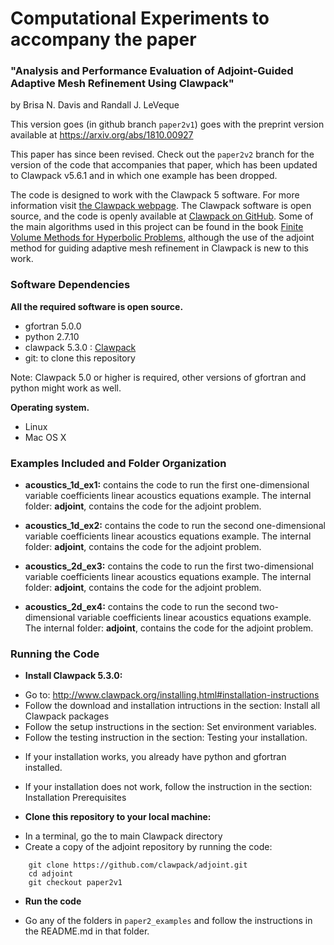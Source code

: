 
# Computational Experiments to accompany the paper

###  "Analysis and Performance Evaluation of Adjoint-Guided Adaptive Mesh Refinement Using Clawpack" 

by Brisa N. Davis and Randall J. LeVeque

This version goes (in github branch `paper2v1`) goes with the preprint version available at https://arxiv.org/abs/1810.00927

This paper has since been revised.  Check out the `paper2v2` branch for the version of the code that accompanies that paper, which has been updated to Clawpack v5.6.1 and in which one example has been dropped.

The code is designed to work with the Clawpack 5 software. For more information visit 
[the Clawpack webpage](http://www.clawpack.org/ ). 
The Clawpack software is open source, and the code is openly available at 
[Clawpack on GitHub](https://github.com/clawpack/clawpack). Some of the main algorithms used in this 
project can be found in the book 
[Finite Volume Methods for Hyperbolic Problems](http://depts.washington.edu/clawpack/book.html), although 
the use of the adjoint method for guiding adaptive mesh refinement in Clawpack is new to this work. 

### Software Dependencies
**All the required software is open source.**

* gfortran 5.0.0
* python 2.7.10
* clawpack 5.3.0 : [Clawpack](http://www.clawpack.org/ )
* git: to clone this repository

Note: Clawpack 5.0 or higher is required, other versions of gfortran and python might work as well.

**Operating system.**

* Linux
* Mac OS X

### Examples Included and Folder Organization

* **acoustics_1d_ex1:** contains the code to run the first one-dimensional variable coefficients 
linear acoustics equations example. 
The internal folder: **adjoint**, contains the code for the adjoint problem. 

* **acoustics_1d_ex2:** contains the code to run the second one-dimensional variable coefficients 
linear acoustics equations example. 
The internal folder: **adjoint**, contains the code for the adjoint problem. 

* **acoustics_2d_ex3:** contains the code to run the first two-dimensional variable coefficients 
linear acoustics equations example. 
The internal folder: **adjoint**, contains the code for the adjoint problem. 

* **acoustics_2d_ex4:** contains the code to run the second two-dimensional variable coefficients 
linear acoustics equations example. 
The internal folder: **adjoint**, contains the code for the adjoint problem. 

### Running the Code
* **Install Clawpack 5.3.0:**
- Go to: http://www.clawpack.org/installing.html#installation-instructions
- Follow the download and installation intructions in the section: Install all Clawpack packages 
- Follow the setup instructions in the section: Set environment variables.
- Follow the testing instruction in the section: Testing your installation.
* If your installation works, you already have python and gfortran installed.
* If your installation does not work, follow the instruction in the section: Installation Prerequisites

* **Clone this repository to your local machine:**
- In a terminal, go the to main Clawpack directory
- Create a copy of the adjoint repository by running the code:

```
    git clone https://github.com/clawpack/adjoint.git
    cd adjoint
    git checkout paper2v1
```

* **Run the code**

* Go any of the folders in `paper2_examples` and follow the instructions in the README.md in that folder.
